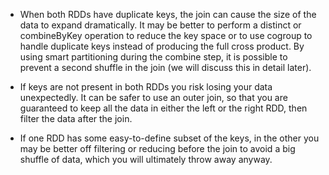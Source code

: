 - When both RDDs have duplicate keys, the join can cause the size of the data to expand dramatically. It may be better to perform a distinct or combineByKey operation to reduce the key space or to use cogroup to handle duplicate keys instead of producing the full cross product. By using smart partitioning during the combine step, it is possible to prevent a second shuffle in the join (we will discuss this in detail later).

- If keys are not present in both RDDs you risk losing your data unexpectedly. It can be safer to use an outer join, so that you are guaranteed to keep all the data in either the left or the right RDD, then filter the data after the join.

- If one RDD has some easy-to-define subset of the keys, in the other you may be better off filtering or reducing before the join to avoid a big shuffle of data, which you will ultimately throw away anyway.

